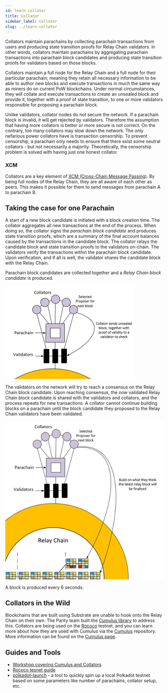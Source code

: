 ```yaml
---
id: learn-collator
title: Collator
sidebar_label: Collator
slug: ../learn-collator
---
```


Collators maintain parachains by collecting parachain transactions from users and producing state
transition proofs for Relay Chain validators. In other words, collators maintain parachains by
aggregating parachain transactions into parachain block candidates and producing state transition
proofs for validators based on those blocks.

Collators maintain a full node for the Relay Chain and a full node for their particular parachain;
meaning they retain all necessary information to be able to author new blocks and execute
transactions in much the same way as miners do on current PoW blockchains. Under normal
circumstances, they will collate and execute transactions to create an unsealed block and provide
it, together with a proof of state transition, to one or more validators responsible for proposing a
parachain block.

Unlike validators, collator nodes do not secure the network. If a parachain block is invalid, it
will get rejected by validators. Therefore the assumption that having more collators is better or
more secure is not correct. On the contrary, too many collators may slow down the network. The only
nefarious power collators have is transaction censorship. To prevent censorship, a parachain only
needs to ensure that there exist some neutral collators - but not necessarily a majority. Theoretically,
the censorship problem is solved with having just one honest collator.

### XCM

Collators are a key element of [XCM (Cross-Chain Message Passing)](learn-crosschain.md). By being
full nodes of the Relay Chain, they are all aware of each other as peers. This makes it possible for
them to send messages from parachain A to parachain B.

## Taking the case for one Parachain

A start of a new block candidate is initiated with a block creation time. The collator aggregates all new transactions at the end of the process. When doing so, the collator signs the _parachain block candidate_ and produces state transition proofs, which are a summary of the final account balances caused by the transactions in the candidate block. The collator relays the candidate block and state transition proofs to the validators
on-chain. The validators verify the transactions within the parachain block candidate. Upon verification, and if
all is well, the validator shares the candidate block with the Relay Chain.

Parachain block candidates are collected together and a _Relay Chain block candidate_ is produced.

![parachain candidate block diagram](../assets/polkadot-consensus-example-1.png)

The validators on the network will try to reach a consensus on the Relay Chain block candidate. Upon reaching consensus, the now validated Relay Chain block candidate is shared with the validators and collators, and the process repeats for new transactions. A collator cannot continue building blocks on a parachain until the block candidate they proposed to the Relay Chain validators have been validated.

![relay chain candidate block diagram](../assets/polkadot-consensus-example-2.png)

A block is produced every 6 seconds.

## Collators in the Wild

Blockchains that are built using Substrate are unable to hook onto the Relay Chain on their own.
The Parity team built the [Cumulus library](https://github.com/paritytech/cumulus/) to address this.
Collators are being used on the [Rococo](../build/build-parachains-rococo.md) testnet, and you can learn more
about how they are used with Cumulus via the [Cumulus](https://github.com/paritytech/cumulus/)
repository. More information can be found on the [Cumulus page](../build/build-cumulus.md).

## Guides and Tools

- [Workshop covering Cumulus and Collators](https://substrate.dev/cumulus-workshop/)
- [Rococo tesnet guide](../build/build-parachains-rococo.md)
- [polkadot-launch](https://github.com/shawntabrizi/polkadot-launch) - a tool to quickly spin up a
  local Polkadot testnet based on some parameters like number of parachains, collator setup, etc.
